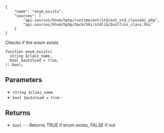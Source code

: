 ``` yamlmeta
{
    "name": "enum_exists",
    "sources": [
        "api-sources/hhvm/hphp/runtime/ext/std/ext_std_classobj.php",
        "api-sources/hhvm/hphp/hack/hhi/stdlib/builtins_class.hhi"
    ]
}
```




Checks if the enum exists







``` Hack
function enum_exists(
  string $class_name,
  bool $autoload = true,
): bool;
```




## Parameters




+ ` string $class_name `
+ ` bool $autoload = true ` -




## Returns




* ` bool ` - - Returns TRUE if enum exists, FALSE if not
<!-- HHAPIDOC -->
